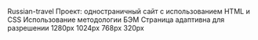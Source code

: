 Russian-travel
Проект: одностраничный сайт с использованием HTML и CSS
Использование методологии БЭМ
Страница адаптивна для разрешении 1280px 1024px 768px 320px
